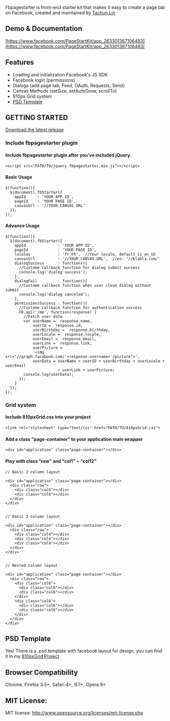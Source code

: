 Fbpagestarter is front-end starter kit that makes it easy to create a page tab on Facebook, created and maintained by [Tachun Lin](https://twitter.com/creed88)

##  Demo & Documentation

[https://www.facebook.com/PageStartKit/app_263301367106483](https://www.facebook.com/PageStartKit/app_263301367106483)

##  Features

- Loading and initialization Facebook's JS SDK
- Facebook login (permissions)
- Dialogs (add page tab, Feed, OAuth, Requests, Send)
- Canvas Methods (setSize, setAutoGrow, scrollTo)
- 810px Grid system
- [PSD Template](https://github.com/tachun/810pxGrid/archive/master.zip)

##  GETTING STARTED

[Download the latest release](https://github.com/tachun/fbpagestarter/archive/master.zip)

###  Include fbpagestarter plugin

####  Include fbpagestarter plugin after you've included jQuery.

    <script src="PATH/TO/jquery.fbpagestarter.min.js"></script>

####  Basic Usage

    $(function(){
      $(document).fbStarter({
        appId     : 'YOUR APP ID',
        pageId    : 'YOUR PAGE ID',
        canvasUrl : '//YOUR_CANVAS_URL'
      });
    });

####  Advance Usage

    $(function(){
      $(document).fbStarter({
        appId              : 'YOUR APP ID',
        pageId             : 'YOUR PAGE ID',
        locales            : 'fr_FR',  //Your locale, default is en_US
        canvasUrl          : '//YOUR_CANVAS_URL',  //ex: '//blabla.com/'
        dialogSuccess      : function(){
          //Custome callback function for dialog submit success
          console.log('dialog success');
        },
        dialogFail         : function(){  
          //Custome callback function when user close dialog without submit
          console.log('dialog canceled');
        },
        permissionsSuccess : function(){
          //Custome callback function for authentication success
          FB.api('/me', function(response) {
            //Fetch user data
            var userName =  response.name,
                userID =  response.id,
                userBirthday =  response.birthday,
                userLocale =  response.locale,
                userEmail =  response.email,
                userLink =  response.link,
                userPicture = 
                '<img src="//graph.facebook.com/'+response.username+'/picture">',
                userData = userName + userID + userBirthday + userLocale + userEmail
                           + userLink + userPicture;
            console.log(userData);
          });
        }
      });
    });


###  Grid system

####  Include 810pxGrid.css into your project

    <link rel="stylesheet" type="text/css" href="PATH/TO/810pxGrid.css">

####  Add a class "page-container" to your application main wrapper

    <div id="application" class="page-container"></div>


####  Play with class "row" and "col1" ~ "col12"

    // Basic 2 column layout

    <div id="application" class="page-container"></div>
      <div class="row">
        <div class="col6"></div>
        <div class="col6"></div>
      </div>
    </div>


    // Basic 3 column layout

    <div id="application" class="page-container"></div>
      <div class="row">
        <div class="col4"></div>
        <div class="col4"></div>
        <div class="col4"></div>
      </div>
    </div>


    // Nested column layout

    <div id="application" class="page-container"></div>
      <div class="row">
        <div class="col6">
          <div class="col6"></div>
          <div class="col6"></div>
        </div>
        <div class="col6">
          <div class="col6"></div>
          <div class="col6"></div>
        </div>
      </div>
    </div>


##  PSD Template

Yes! There is a .psd template with facebook layout for design, you can find it in my [810pxGrid Project](https://github.com/tachun/810pxGrid/archive/master.zip)


##  Browser Compatibility

Chrome, Firefox 3.5+, Safari 4+, IE7+, Opera 9+

##  MIT License:

MIT license:
http://www.opensource.org/licenses/mit-license.php
